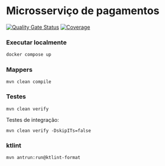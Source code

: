 # Microsserviço de pagamentos

[![Quality Gate Status](https://sonarcloud.io/api/project_badges/measure?project=FIAP-3SOAT-G15_payments-api&metric=alert_status)](https://sonarcloud.io/summary/new_code?id=FIAP-3SOAT-G15_payments-api)
[![Coverage](https://sonarcloud.io/api/project_badges/measure?project=FIAP-3SOAT-G15_payments-api&metric=coverage)](https://sonarcloud.io/summary/new_code?id=FIAP-3SOAT-G15_payments-api)

### Executar localmente

```bash
docker compose up
```

### Mappers

```
mvn clean compile
```

### Testes

```
mvn clean verify
```

Testes de integração:

```
mvn clean verify -DskipITs=false
```

### ktlint

```
mvn antrun:run@ktlint-format
```
